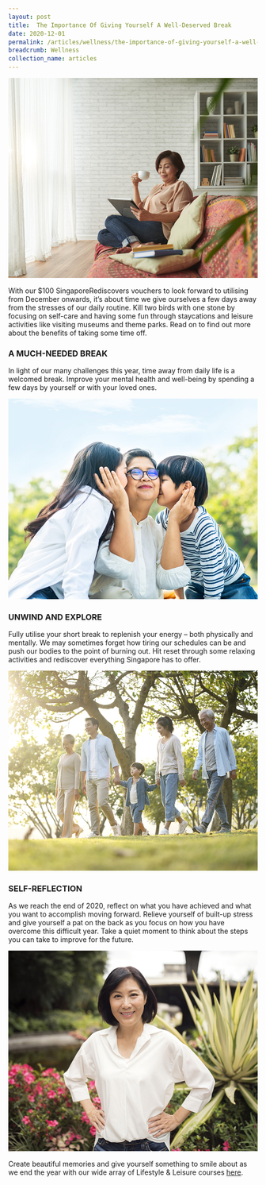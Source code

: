 ```yaml
---
layout: post
title:  The Importance Of Giving Yourself A Well-Deserved Break
date: 2020-12-01
permalink: /articles/wellness/the-importance-of-giving-yourself-a-well-deserved-break
breadcrumb: Wellness
collection_name: articles
---
```

![The Importance Of Giving Yourself A Well-Deserved Break](/images/content-articles/wellness/the-importance-of-giving-yourself-a-well-deserved-break-img1.jpg)

With our $100 SingaporeRediscovers vouchers to look forward to utilising from December onwards, it’s about time we give ourselves a few days away from the stresses of our daily routine. Kill two birds with one stone by focusing on self-care and having some fun through staycations and leisure activities like visiting museums and theme parks. Read on to find out more about the benefits of taking some time off.

### A MUCH-NEEDED BREAK
In light of our many challenges this year, time away from daily life is a welcomed break. Improve your mental health and well-being by spending a few days by yourself or with your loved ones.

![The Importance Of Giving Yourself A Well-Deserved Break](/images/content-articles/wellness/the-importance-of-giving-yourself-a-well-deserved-break-img2.jpg)

### UNWIND AND EXPLORE 
Fully utilise your short break to replenish your energy – both physically and mentally. We may sometimes forget how tiring our schedules can be and push our bodies to the point of burning out. Hit reset through some relaxing activities and rediscover everything Singapore has to offer. 

![The Importance Of Giving Yourself A Well-Deserved Break](/images/content-articles/wellness/the-importance-of-giving-yourself-a-well-deserved-break-img3.jpg)

### SELF-REFLECTION
As we reach the end of 2020, reflect on what you have achieved and what you want to accomplish moving forward. Relieve yourself of built-up stress and give yourself a pat on the back as you focus on how you have overcome this difficult year. Take a quiet moment to think about the steps you can take to improve for the future.

![The Importance Of Giving Yourself A Well-Deserved Break](/images/content-articles/wellness/the-importance-of-giving-yourself-a-well-deserved-break-img4.jpg)

Create beautiful memories and give yourself something to smile about as we end the year with our wide array of Lifestyle & Leisure courses [here](../../course-directory/lifestyle-and-leisure/).
